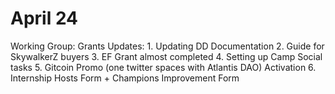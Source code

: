# April 24

Working Group: Grants
Updates: 1. Updating DD Documentation 
2. Guide for SkywalkerZ buyers
3. EF Grant almost completed
4. Setting up Camp Social tasks
5. Gitcoin Promo (one twitter spaces with Atlantis DAO) Activation
6. Internship Hosts Form + Champions Improvement Form